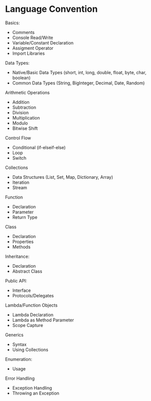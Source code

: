 # Language Convention

Basics:
- Comments
- Console Read/Write 
- Variable/Constant Declaration
- Assigment Operator
- Import Libraries

Data Types:
- Native/Basic Data Types (short, int, long, double, float, byte, char, boolean) 
- Common Data Types (String, BigInteger, Decimal, Date, Random)

Arithmetic Operations
- Addition
- Subtraction
- Division
- Multiplication
- Modulo
- Bitwise Shift

Control Flow
- Conditional (if-elseif-else)
- Loop
- Switch

Collections
- Data Structures (List, Set, Map, Dictionary, Array)
- Iteration
- Stream

Function
- Declaration
- Parameter
- Return Type

Class
- Declaration
- Properties
- Methods

Inheritance:
- Declaration
- Abstract Class

Public API:
- Interface
- Protocols/Delegates

Lambda/Function Objects
- Lambda Declaration
- Lambda as Method Parameter
- Scope Capture

Generics
- Syntax
- Using Collections

Enumeration:
- Usage

Error Handling
- Exception Handling
- Throwing an Exception
